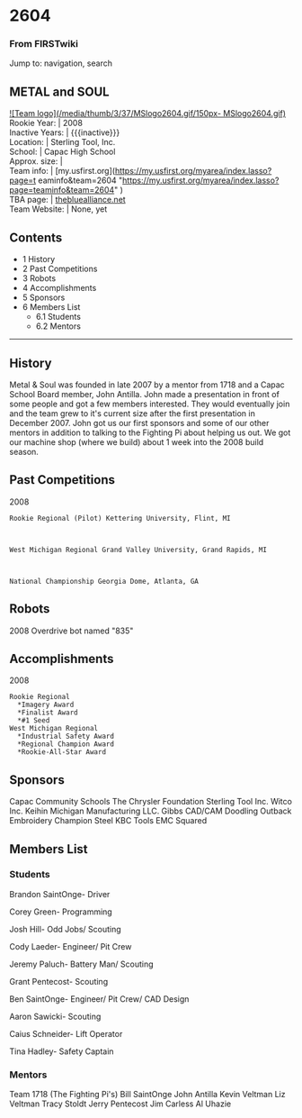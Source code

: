 # 2604

### From FIRSTwiki

Jump to: navigation, search

METAL and SOUL  
---  
[![Team logo](/media/thumb/3/37/MSlogo2604.gif/150px-
MSlogo2604.gif)](Image:MSlogo2604.gif "Team logo" )  
Rookie Year: | 2008  
Inactive Years: | {{{inactive}}}  
Location: | Sterling Tool, Inc.  
School: | Capac High School  
Approx. size: |  
Team info: | [my.usfirst.org](https://my.usfirst.org/myarea/index.lasso?page=t
eaminfo&team=2604
"https://my.usfirst.org/myarea/index.lasso?page=teaminfo&team=2604" )  
TBA page: |
[thebluealliance.net](http://www.thebluealliance.net/tbatv/team.php?team=2604
"http://www.thebluealliance.net/tbatv/team.php?team=2604" )  
Team Website: | None, yet  
  
  

## Contents

  * 1 History
  * 2 Past Competitions
  * 3 Robots
  * 4 Accomplishments
  * 5 Sponsors
  * 6 Members List
    * 6.1 Students
    * 6.2 Mentors  
---  
  

##  History

Metal &amp; Soul was founded in late 2007 by a mentor from 1718 and a Capac
School Board member, John Antilla. John made a presentation in front of some
people and got a few members interested. They would eventually join and the
team grew to it's current size after the first presentation in December 2007.
John got us our first sponsors and some of our other mentors in addition to
talking to the Fighting Pi about helping us out. We got our machine shop
(where we build) about 1 week into the 2008 build season.


##  Past Competitions

2008

    
    
    Rookie Regional (Pilot) Kettering University, Flint, MI
    
    
    
    West Michigan Regional Grand Valley University, Grand Rapids, MI
    
    
    
    National Championship Georgia Dome, Atlanta, GA
    


##  Robots

2008 Overdrive bot named "835"


##  Accomplishments

2008

    
    
    Rookie Regional
      *Imagery Award
      *Finalist Award
      *#1 Seed
    West Michigan Regional
      *Industrial Safety Award
      *Regional Champion Award
      *Rookie-All-Star Award
    


##  Sponsors

Capac Community Schools The Chrysler Foundation Sterling Tool Inc. Witco Inc.
Keihin Michigan Manufacturing LLC. Gibbs CAD/CAM Doodling Outback Embroidery
Champion Steel KBC Tools EMC Squared

  


##  Members List


###  Students

Brandon SaintOnge- Driver

Corey Green- Programming

Josh Hill- Odd Jobs/ Scouting

Cody Laeder- Engineer/ Pit Crew

Jeremy Paluch- Battery Man/ Scouting

Grant Pentecost- Scouting

Ben SaintOnge- Engineer/ Pit Crew/ CAD Design

Aaron Sawicki- Scouting

Caius Schneider- Lift Operator

Tina Hadley- Safety Captain


###  Mentors

Team 1718 (The Fighting Pi's) Bill SaintOnge John Antilla Kevin Veltman Liz
Veltman Tracy Stoldt Jerry Pentecost Jim Carless Al Uhazie

